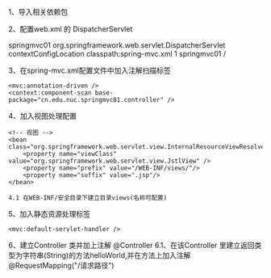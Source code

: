 1、导入相关依赖包

2、配置web.xml 的 DispatcherServlet

<servlet>
  	<servlet-name>springmvc01</servlet-name>
 	<servlet-class>org.springframework.web.servlet.DispatcherServlet</servlet-class>
  	<init-param>
  		<param-name>contextConfigLocation</param-name>
  		<param-value>classpath:spring-mvc.xml</param-value>
  	</init-param>
  	<load-on-startup>1</load-on-startup>
  </servlet>
  
  <servlet-mapping>
  	<servlet-name>springmvc01</servlet-name>
  	<url-pattern>/</url-pattern>
  </servlet-mapping>
  
3、在spring-mvc.xml配置文件中加入注解扫描标签

	<mvc:annotation-driven />
	<context:component-scan base-package="cn.edu.nuc.springmvc01.controller" />
	
4、加入视图处理配置

	<!-- 视图 -->
	<bean class="org.springframework.web.servlet.view.InternalResourceViewResolver">
    	<property name="viewClass" value="org.springframework.web.servlet.view.JstlView" />
        <property name="prefix" value="/WEB-INF/views/"/>
        <property name="suffix" value=".jsp"/>
    </bean>
    
    4.1 在WEB-INF/安全目录下建立目录views(名称可配置)
	
5、加入静态资源处理标签

	<mvc:default-servlet-handler />
	
6、建立Controller 类并加上注解 @Controller
	6.1、在该Controller 里建立返回类型为字符串(String)的方法helloWorld,并在方法上加入注解
		@RequestMapping("/请求路径")
	
	
